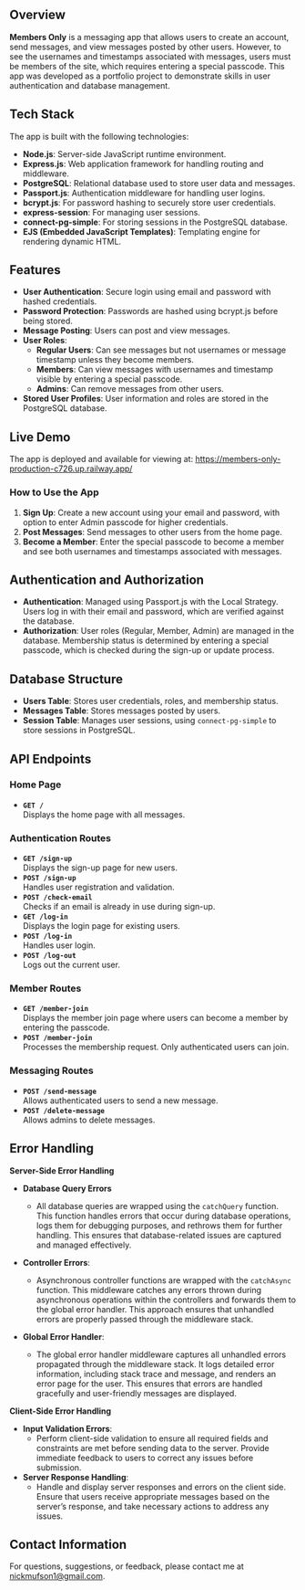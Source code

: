 ## Overview

**Members Only** is a messaging app that allows users to create an account, send messages, and view messages posted by other users. However, to see the usernames and timestamps associated with messages, users must be members of the site, which requires entering a special passcode. This app was developed as a portfolio project to demonstrate skills in user authentication and database management.

## Tech Stack

The app is built with the following technologies:

- **Node.js**: Server-side JavaScript runtime environment.
- **Express.js**: Web application framework for handling routing and middleware.
- **PostgreSQL**: Relational database used to store user data and messages.
- **Passport.js**: Authentication middleware for handling user logins.
- **bcrypt.js**: For password hashing to securely store user credentials.
- **express-session**: For managing user sessions.
- **connect-pg-simple**: For storing sessions in the PostgreSQL database.
- **EJS (Embedded JavaScript Templates)**: Templating engine for rendering dynamic HTML.

## Features

- **User Authentication**: Secure login using email and password with hashed credentials.
- **Password Protection**: Passwords are hashed using bcrypt.js before being stored.
- **Message Posting**: Users can post and view messages.
- **User Roles**:
    - **Regular Users**: Can see messages but not usernames or message timestamp unless they become members.
    - **Members**: Can view messages with usernames and timestamp visible by entering a special passcode.
    - **Admins**: Can remove messages from other users. 
- **Stored User Profiles**: User information and roles are stored in the PostgreSQL database.

## Live Demo

The app is deployed and available for viewing at: https://members-only-production-c726.up.railway.app/

### How to Use the App

1. **Sign Up**: Create a new account using your email and password, with option to enter Admin passcode for higher credentials. 
2. **Post Messages**: Send messages to other users from the home page.
3. **Become a Member**: Enter the special passcode to become a member and see both usernames and timestamps associated with messages.

## Authentication and Authorization

- **Authentication**: Managed using Passport.js with the Local Strategy. Users log in with their email and password, which are verified against the database.
- **Authorization**: User roles (Regular, Member, Admin) are managed in the database. Membership status is determined by entering a special passcode, which is checked during the sign-up or update process.

## Database Structure

- **Users Table**: Stores user credentials, roles, and membership status.
- **Messages Table**: Stores messages posted by users.
- **Session Table**: Manages user sessions, using `connect-pg-simple` to store sessions in PostgreSQL.

## API Endpoints

### Home Page

- **`GET /`**  
    Displays the home page with all messages.
  
### Authentication Routes

- **`GET /sign-up`**  
    Displays the sign-up page for new users.
- **`POST /sign-up`**  
    Handles user registration and validation.
- **`POST /check-email`**  
    Checks if an email is already in use during sign-up.
- **`GET /log-in`**  
    Displays the login page for existing users.
- **`POST /log-in`**  
    Handles user login.
- **`POST /log-out`**  
    Logs out the current user.
  
### Member Routes

- **`GET /member-join`**  
    Displays the member join page where users can become a member by entering the passcode.
- **`POST /member-join`**  
    Processes the membership request. Only authenticated users can join.
  
### Messaging Routes

- **`POST /send-message`**  
    Allows authenticated users to send a new message.
- **`POST /delete-message`**  
    Allows admins to delete messages.
  
## Error Handling

**Server-Side Error Handling**

-  **Database Query Errors**
    - All database queries are wrapped using the `catchQuery` function. This function handles errors that occur during database operations, logs them for debugging purposes, and rethrows them for further handling. This ensures that database-related issues are captured and managed effectively.
    
- **Controller Errors**:
    - Asynchronous controller functions are wrapped with the `catchAsync` function. This middleware catches any errors thrown during asynchronous operations within the controllers and forwards them to the global error handler. This approach ensures that unhandled errors are properly passed through the middleware stack.

- **Global Error Handler**:
	- The global error handler middleware captures all unhandled errors propagated through the middleware stack. It logs detailed error information, including stack trace and message, and renders an error page for the user. This ensures that errors are handled gracefully and user-friendly messages are displayed.

**Client-Side Error Handling**

- **Input Validation Errors**:
    - Perform client-side validation to ensure all required fields and constraints are met before sending data to the server. Provide immediate feedback to users to correct any issues before submission.
- **Server Response Handling**:
    - Handle and display server responses and errors on the client side. Ensure that users receive appropriate messages based on the server’s response, and take necessary actions to address any issues.
  
## Contact Information

For questions, suggestions, or feedback, please contact me at nickmufson1@gmail.com.
